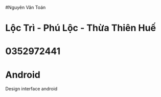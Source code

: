 #Nguyên Văn Toán
# Lộc Trì - Phú Lộc - Thừa Thiên Huế
# 0352972441

# Android
Design interface android
